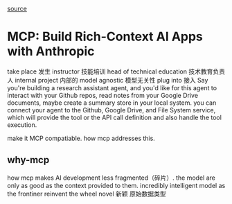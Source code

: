 [source](https://www.bilibili.com/video/BV1WtECzZEpa/?spm_id_from=333.337.search-card.all.click&vd_source=3d50341f547faf8df242a214b04f2d86)

# MCP: Build Rich-Context AI Apps with Anthropic

take place 发生
instructor 技能培训 
head of technical education  技术教育负责人
internal project 内部的
model agnostic 模型无关性
plug into  接入
Say you're building a research assistant agent, and you'd like for this agent to interact with your Github
repos, read notes from your Google Drive documents, 
maybe create a summary store in your local system.
you can connect your agent to the Github, Google Drive,
and File System service, which will provide the tool or the API call definition and also handle the tool execution.

make it MCP compatiable.
how mcp addresses this.

## why-mcp
how mcp makes AI development less fragmented（碎片）.
the model are only as good as the context provided to them.
incredibly intelligent model  as the frontiner
reinvent the wheel 
novel 新颖 原始数据类型